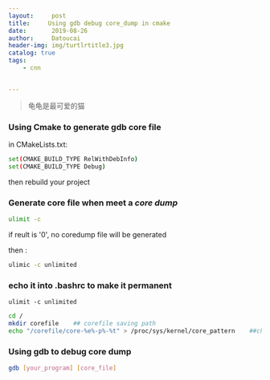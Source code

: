 ```yaml
---
layout:     post
title:     Using gdb debug core_dump in cmake
date:       2019-08-26
author:     Datoucai
header-img: img/turtlrtitle3.jpg
catalog: true
tags:
    - cnn


---
```


> 龟龟是最可爱的猫

### Using Cmake to generate gdb core file

in CMakeLists.txt:
```bash
set(CMAKE_BUILD_TYPE RelWithDebInfo)
set(CMAKE_BUILD_TYPE Debug)
```

then rebuild your project

### Generate core file when meet a _core dump_
```bash
ulimit -c
```
if reult is '0', no coredump file will be generated

then :
```bash
ulimic -c unlimited
```
### echo it into .bashrc to make it permanent

```bashrc
ulimit -c unlimited
```

```bash
cd /
mkdir corefile    ## corefile saving path
echo "/corefile/core-%e%-p%-%t" > /proc/sys/kernel/core_pattern    ##change corefile saving path
```

### Using gdb to debug core dump
```bash
gdb [your_program] [core_file]
```
